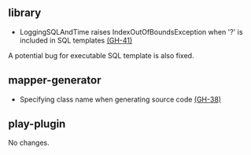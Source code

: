 ## library

* LoggingSQLAndTime raises IndexOutOfBoundsException when '?' is included in SQL templates [(GH-41)](https://github.com/seratch/scalikejdbc/issues/41)

A potential bug for executable SQL template is also fixed.

## mapper-generator

* Specifying class name when generating source code [(GH-38)](https://github.com/seratch/scalikejdbc/issues/38)

## play-plugin

No changes.

